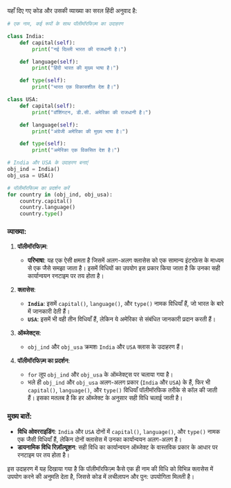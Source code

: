 यहाँ दिए गए कोड और उसकी व्याख्या का सरल हिंदी अनुवाद है:

```python
# एक नाम, कई रूपों के साथ पॉलीमॉरफिज़्म का उदाहरण

class India: 
    def capital(self): 
        print("नई दिल्ली भारत की राजधानी है।") 

    def language(self): 
        print("हिंदी भारत की मुख्य भाषा है।") 

    def type(self): 
        print("भारत एक विकासशील देश है।") 

class USA: 
    def capital(self): 
        print("वॉशिंगटन, डी.सी. अमेरिका की राजधानी है।") 

    def language(self): 
        print("अंग्रेजी अमेरिका की मुख्य भाषा है।") 

    def type(self): 
        print("अमेरिका एक विकसित देश है।") 

# India और USA के उदाहरण बनाएं
obj_ind = India() 
obj_usa = USA() 

# पॉलीमॉरफिज़्म का प्रदर्शन करें
for country in (obj_ind, obj_usa): 
    country.capital() 
    country.language() 
    country.type()
```

### व्याख्या:

1. **पॉलीमॉरफिज़्म**:
   - **परिभाषा**: यह एक ऐसी क्षमता है जिसमें अलग-अलग क्लासेस को एक सामान्य इंटरफ़ेस के माध्यम से एक जैसे समझा जाता है। इसमें विधियों का उपयोग इस प्रकार किया जाता है कि उनका सही कार्यान्वयन रनटाइम पर तय होता है।

2. **क्लासेस**:
   - **`India`**: इसमें `capital()`, `language()`, और `type()` नामक विधियाँ हैं, जो भारत के बारे में जानकारी देती हैं।
   - **`USA`**: इसमें भी वही तीन विधियाँ हैं, लेकिन ये अमेरिका से संबंधित जानकारी प्रदान करती हैं।

3. **ऑब्जेक्ट्स**:
   - `obj_ind` और `obj_usa` क्रमशः `India` और `USA` क्लास के उदाहरण हैं।

4. **पॉलीमॉरफिज़्म का प्रदर्शन**:
   - `for` लूप `obj_ind` और `obj_usa` के ऑब्जेक्ट्स पर चलाया गया है।
   - भले ही `obj_ind` और `obj_usa` अलग-अलग प्रकार (`India` और `USA`) के हैं, फिर भी `capital()`, `language()`, और `type()` विधियाँ पॉलीमॉरफिक तरीके से कॉल की जाती हैं। इसका मतलब है कि हर ऑब्जेक्ट के अनुसार सही विधि चलाई जाती है।

### मुख्य बातें:
- **विधि ओवरराइडिंग**: `India` और `USA` दोनों में `capital()`, `language()`, और `type()` नामक एक जैसी विधियाँ हैं, लेकिन दोनों क्लासेस में उनका कार्यान्वयन अलग-अलग है।
- **डायनामिक विधि रिज़ॉल्यूशन**: सही विधि का कार्यान्वयन ऑब्जेक्ट के वास्तविक प्रकार के आधार पर रनटाइम पर तय होता है।

इस उदाहरण में यह दिखाया गया है कि पॉलीमॉरफिज़्म कैसे एक ही नाम की विधि को विभिन्न क्लासेस में उपयोग करने की अनुमति देता है, जिससे कोड में लचीलापन और पुन: उपयोगिता मिलती है।
